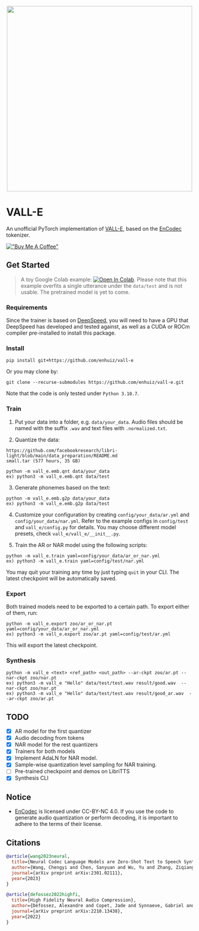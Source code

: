 <p align="center">
<img src="./vall-e.png" width="500px"></img>
</p>

# VALL-E

An unofficial PyTorch implementation of [VALL-E](https://valle-demo.github.io/), based on the [EnCodec](https://github.com/facebookresearch/encodec) tokenizer.

[!["Buy Me A Coffee"](https://www.buymeacoffee.com/assets/img/custom_images/orange_img.png)](https://www.buymeacoffee.com/enhuiz)

## Get Started

> A toy Google Colab example: [![Open In Colab](https://colab.research.google.com/assets/colab-badge.svg)](https://colab.research.google.com/drive/1wEze0kQ0gt9B3bQmmbtbSXCoCTpq5vg-?usp=sharing).
> Please note that this example overfits a single utterance under the `data/test` and is not usable.
> The pretrained model is yet to come. 

### Requirements

Since the trainer is based on [DeepSpeed](https://github.com/microsoft/DeepSpeed#requirements), you will need to have a GPU that DeepSpeed has developed and tested against, as well as a CUDA or ROCm compiler pre-installed to install this package.

### Install

```
pip install git+https://github.com/enhuiz/vall-e
```

Or you may clone by:

```
git clone --recurse-submodules https://github.com/enhuiz/vall-e.git
```

Note that the code is only tested under `Python 3.10.7`.

### Train

1. Put your data into a folder, e.g. `data/your_data`. Audio files should be named with the suffix `.wav` and text files with `.normalized.txt`.

2. Quantize the data:

```
https://github.com/facebookresearch/libri-light/blob/main/data_preparation/README.md
small.tar (577 hours, 35 GB)

python -m vall_e.emb.qnt data/your_data
ex) python3 -m vall_e.emb.qnt data/test
```

3. Generate phonemes based on the text:

```
python -m vall_e.emb.g2p data/your_data
ex) python3 -m vall_e.emb.g2p data/test
```

4. Customize your configuration by creating `config/your_data/ar.yml` and `config/your_data/nar.yml`. Refer to the example configs in `config/test` and `vall_e/config.py` for details. You may choose different model presets, check `vall_e/vall_e/__init__.py`.

5. Train the AR or NAR model using the following scripts:

```
python -m vall_e.train yaml=config/your_data/ar_or_nar.yml
ex) python3 -m vall_e.train yaml=config/test/nar.yml
```

You may quit your training any time by just typing `quit` in your CLI. The latest checkpoint will be automatically saved.

### Export

Both trained models need to be exported to a certain path. To export either of them, run:

```
python -m vall_e.export zoo/ar_or_nar.pt yaml=config/your_data/ar_or_nar.yml
ex) python3 -m vall_e.export zoo/ar.pt yaml=config/test/ar.yml
```

This will export the latest checkpoint.

### Synthesis

```
python -m vall_e <text> <ref_path> <out_path> --ar-ckpt zoo/ar.pt --nar-ckpt zoo/nar.pt
ex) python3 -m vall_e "Hello" data/test/test.wav result/good.wav  --nar-ckpt zoo/nar.pt
ex) python3 -m vall_e "Hello" data/test/test.wav result/good_ar.wav  --ar-ckpt zoo/ar.pt
```

## TODO

- [x] AR model for the first quantizer
- [x] Audio decoding from tokens
- [x] NAR model for the rest quantizers
- [x] Trainers for both models
- [x] Implement AdaLN for NAR model.
- [x] Sample-wise quantization level sampling for NAR training.
- [ ] Pre-trained checkpoint and demos on LibriTTS
- [x] Synthesis CLI

## Notice

- [EnCodec](https://github.com/facebookresearch/encodec) is licensed under CC-BY-NC 4.0. If you use the code to generate audio quantization or perform decoding, it is important to adhere to the terms of their license.

## Citations

```bibtex
@article{wang2023neural,
  title={Neural Codec Language Models are Zero-Shot Text to Speech Synthesizers},
  author={Wang, Chengyi and Chen, Sanyuan and Wu, Yu and Zhang, Ziqiang and Zhou, Long and Liu, Shujie and Chen, Zhuo and Liu, Yanqing and Wang, Huaming and Li, Jinyu and others},
  journal={arXiv preprint arXiv:2301.02111},
  year={2023}
}
```

```bibtex
@article{defossez2022highfi,
  title={High Fidelity Neural Audio Compression},
  author={Défossez, Alexandre and Copet, Jade and Synnaeve, Gabriel and Adi, Yossi},
  journal={arXiv preprint arXiv:2210.13438},
  year={2022}
}
```
